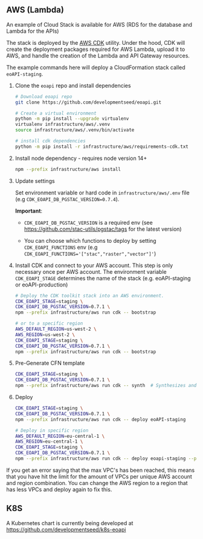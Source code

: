 
## AWS (Lambda)

An example of Cloud Stack is available for AWS (RDS for the database and Lambda for the APIs)

The stack is deployed by the [AWS CDK](https://aws.amazon.com/cdk/) utility. Under the hood, CDK will create the deployment packages required for AWS Lambda, upload it to AWS, and handle the creation of the Lambda and API Gateway resources.

The example commands here will deploy a CloudFormation stack called `eoAPI-staging`.

1. Clone the `eoapi` repo and install dependencies
    ```bash
    # Download eoapi repo
    git clone https://github.com/developmentseed/eoapi.git

    # Create a virtual environment
    python -m pip install --upgrade virtualenv
    virtualenv infrastructure/aws/.venv
    source infrastructure/aws/.venv/bin/activate

    # install cdk dependencies
    python -m pip install -r infrastructure/aws/requirements-cdk.txt
    ```

2. Install node dependency - requires node version 14+
    ```bash
    npm --prefix infrastructure/aws install
    ```

3. Update settings

    Set environment variable or hard code in `infrastructure/aws/.env` file (e.g `CDK_EOAPI_DB_PGSTAC_VERSION=0.7.4`).

    **Important**:

      - `CDK_EOAPI_DB_PGSTAC_VERSION` is a required env (see https://github.com/stac-utils/pgstac/tags for the latest version)

      - You can choose which functions to deploy by setting `CDK_EOAPI_FUNCTIONS` env (e.g `CDK_EOAPI_FUNCTIONS='["stac","raster","vector"]'`)


4. Install CDK and connect to your AWS account. This step is only necessary once per AWS account. The environment variable `CDK_EOAPI_STAGE` determines the name of the stack
(e.g. eoAPI-staging or eoAPI-production)
    ```bash
    # Deploy the CDK toolkit stack into an AWS environment.
    CDK_EOAPI_STAGE=staging \
    CDK_EOAPI_DB_PGSTAC_VERSION=0.7.1 \
    npm --prefix infrastructure/aws run cdk -- bootstrap

    # or to a specific region
    AWS_DEFAULT_REGION=us-west-2 \
    AWS_REGION=us-west-2 \
    CDK_EOAPI_STAGE=staging \
    CDK_EOAPI_DB_PGSTAC_VERSION=0.7.1 \
    npm --prefix infrastructure/aws run cdk -- bootstrap
    ```

5. Pre-Generate CFN template

    ```bash
    CDK_EOAPI_STAGE=staging \
    CDK_EOAPI_DB_PGSTAC_VERSION=0.7.1 \
    npm --prefix infrastructure/aws run cdk -- synth  # Synthesizes and prints the CloudFormation template for this stack
    ```

6. Deploy

    ```bash
    CDK_EOAPI_STAGE=staging \
    CDK_EOAPI_DB_PGSTAC_VERSION=0.7.1 \
    npm --prefix infrastructure/aws run cdk -- deploy eoAPI-staging

    # Deploy in specific region
    AWS_DEFAULT_REGION=eu-central-1 \
    AWS_REGION=eu-central-1 \
    CDK_EOAPI_STAGE=staging \
    CDK_EOAPI_DB_PGSTAC_VERSION=0.7.1 \
    npm --prefix infrastructure/aws run cdk -- deploy eoapi-staging --profile {my-aws-profile}
    ```

If you get an error saying that the max VPC's has been reached, this means that you have hit the limit for the amount of VPCs per unique AWS account and region combination. You can change the AWS region to a region that has less VPCs and deploy again to fix this.

## K8S

A Kubernetes chart is currently being developed at https://github.com/developmentseed/k8s-eoapi
